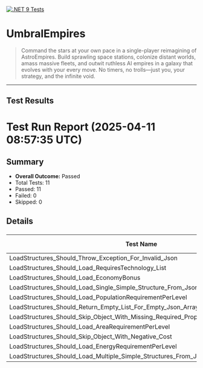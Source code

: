 [![.NET 9 Tests](https://github.com/jamesphenry/UmbralEmpires/actions/workflows/dotnet-desktop.yml/badge.svg)](https://github.com/jamesphenry/UmbralEmpires/actions/workflows/dotnet-desktop.yml)

# UmbralEmpires
>Command the stars at your own pace in a single-player reimagining of AstroEmpires. Build sprawling space stations, colonize distant worlds, amass massive fleets, and outwit ruthless AI empires in a galaxy that evolves with your every move. No timers, no trolls—just you, your strategy, and the infinite void.
---
## Test Results

<!-- TEST-RESULTS-START -->
# Test Run Report (2025-04-11 08:57:35 UTC)

## Summary
* **Overall Outcome:** Passed
* Total Tests: 11
* Passed: 11
* Failed: 0
* Skipped: 0

## Details

### [](#)
| Test Name | Outcome | Duration (ms) | Error Message |
|-----------|---------|---------------|---------------|
| LoadStructures_Should_Throw_Exception_For_Invalid_Json | Passed | 0 | - |
| LoadStructures_Should_Load_RequiresTechnology_List | Passed | 0 | - |
| LoadStructures_Should_Load_EconomyBonus | Passed | 0 | - |
| LoadStructures_Should_Load_Single_Simple_Structure_From_Json | Passed | 0 | - |
| LoadStructures_Should_Load_PopulationRequirementPerLevel | Passed | 0 | - |
| LoadStructures_Should_Return_Empty_List_For_Empty_Json_Array | Passed | 0 | - |
| LoadStructures_Should_Skip_Object_With_Missing_Required_Property_And_Load_Valid_Ones | Passed | 0 | - |
| LoadStructures_Should_Load_AreaRequirementPerLevel | Passed | 0 | - |
| LoadStructures_Should_Skip_Object_With_Negative_Cost | Passed | 0 | - |
| LoadStructures_Should_Load_EnergyRequirementPerLevel | Passed | 0 | - |
| LoadStructures_Should_Load_Multiple_Simple_Structures_From_Json | Passed | 0 | - |

<!-- TEST-RESULTS-END -->

